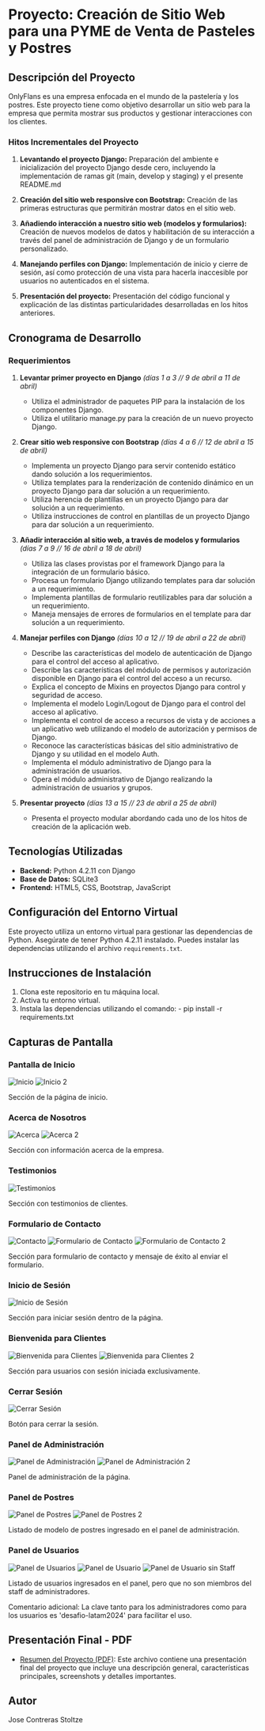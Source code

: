 
# Proyecto: Creación de Sitio Web para una PYME de Venta de Pasteles y Postres

## Descripción del Proyecto

OnlyFlans es una empresa enfocada en el mundo de la pastelería y los postres. Este proyecto tiene como objetivo desarrollar un sitio web para la empresa que permita mostrar sus productos y gestionar interacciones con los clientes.

### Hitos Incrementales del Proyecto

1. **Levantando el proyecto Django:** Preparación del ambiente e inicialización del proyecto Django desde cero, incluyendo la implementación de ramas git (main, develop y staging) y el presente README.md
  
2. **Creación del sitio web responsive con Bootstrap:** Creación de las primeras estructuras que permitirán mostrar datos en el sitio web.

3. **Añadiendo interacción a nuestro sitio web (modelos y formularios):** Creación de nuevos modelos de datos y habilitación de su interacción a través del panel de administración de Django y de un formulario personalizado.

4. **Manejando perfiles con Django:** Implementación de inicio y cierre de sesión, así como protección de una vista para hacerla inaccesible por usuarios no autenticados en el sistema.

5. **Presentación del proyecto:** Presentación del código funcional y explicación de las distintas particularidades desarrolladas en los hitos anteriores.

## Cronograma de Desarrollo

### Requerimientos

1. **Levantar primer proyecto en Django** *(días 1 a 3      //      9 de abril a 11 de abril)*
    - Utiliza el administrador de paquetes PIP para la instalación de los componentes Django.
    - Utiliza el utilitario manage.py para la creación de un nuevo proyecto Django.

2. **Crear sitio web responsive con Bootstrap** *(días 4 a 6        //      12 de abril a 15 de abril)*
    - Implementa un proyecto Django para servir contenido estático dando solución a los requerimientos.
    - Utiliza templates para la renderización de contenido dinámico en un proyecto Django para dar solución a un requerimiento.
    - Utiliza herencia de plantillas en un proyecto Django para dar solución a un requerimiento.
    - Utiliza instrucciones de control en plantillas de un proyecto Django para dar solución a un requerimiento.

3. **Añadir interacción al sitio web, a través de modelos y formularios** *(días 7 a 9      //      16 de abril a 18 de abril)*
    - Utiliza las clases provistas por el framework Django para la integración de un formulario básico.
    - Procesa un formulario Django utilizando templates para dar solución a un requerimiento.
    - Implementa plantillas de formulario reutilizables para dar solución a un requerimiento.
    - Maneja mensajes de errores de formularios en el template para dar solución a un requerimiento.

4. **Manejar perfiles con Django** *(días 10 a 12       //      19 de abril a 22 de abril)*
    - Describe las características del modelo de autenticación de Django para el control del acceso al aplicativo.
    - Describe las características del módulo de permisos y autorización disponible en Django para el control del acceso a un recurso.
    - Explica el concepto de Mixins en proyectos Django para control y seguridad de acceso.
    - Implementa el modelo Login/Logout de Django para el control del acceso al aplicativo.
    - Implementa el control de acceso a recursos de vista y de acciones a un aplicativo web utilizando el modelo de autorización y permisos de Django.
    - Reconoce las características básicas del sitio administrativo de Django y su utilidad en el modelo Auth.
    - Implementa el módulo administrativo de Django para la administración de usuarios.
    - Opera el módulo administrativo de Django realizando la administración de usuarios y grupos.

5. **Presentar proyecto** *(días 13 a 15        //      23 de abril a 25 de abril)*
    - Presenta el proyecto modular abordando cada uno de los hitos de creación de la aplicación web.

## Tecnologías Utilizadas

- **Backend:** Python 4.2.11 con Django
- **Base de Datos:** SQLite3
- **Frontend:** HTML5, CSS, Bootstrap, JavaScript

## Configuración del Entorno Virtual

Este proyecto utiliza un entorno virtual para gestionar las dependencias de Python. Asegúrate de tener Python 4.2.11 instalado. Puedes instalar las dependencias utilizando el archivo `requirements.txt`.

## Instrucciones de Instalación

1. Clona este repositorio en tu máquina local.
2. Activa tu entorno virtual.
3. Instala las dependencias utilizando el comando: - pip install -r requirements.txt

## Capturas de Pantalla

### Pantalla de Inicio

![Inicio](screenshots/inicio.jpg)
![Inicio 2](screenshots/inicio2.jpg)

Sección de la página de inicio.

### Acerca de Nosotros

![Acerca](screenshots/acerca.jpg)
![Acerca 2](screenshots/acerca2.jpg)

Sección con información acerca de la empresa.

### Testimonios

![Testimonios](screenshots/testimonios.jpg)

Sección con testimonios de clientes.

### Formulario de Contacto

![Contacto](screenshots/contacto.jpg)
![Formulario de Contacto](screenshots/formulario_contacto.jpg)
![Formulario de Contacto 2](screenshots/formulario_contacto2.jpg)

Sección para formulario de contacto y mensaje de éxito al enviar el formulario.

### Inicio de Sesión

![Inicio de Sesión](screenshots/inicio_sesion.jpg)

Sección para iniciar sesión dentro de la página.

### Bienvenida para Clientes

![Bienvenida para Clientes](screenshots/bienvenido_cliente.jpg)
![Bienvenida para Clientes 2](screenshots/bienvenido_cliente2.jpg)

Sección para usuarios con sesión iniciada exclusivamente.

### Cerrar Sesión

![Cerrar Sesión](screenshots/cerrar_sesion.jpg)

Botón para cerrar la sesión.

### Panel de Administración

![Panel de Administración](screenshots/admin_panel.jpg)
![Panel de Administración 2](screenshots/admin_panel2.jpg)

Panel de administración de la página.

### Panel de Postres

![Panel de Postres](screenshots/panel_postres.jpg)
![Panel de Postres 2](screenshots/panel_postres2.jpg)

Listado de modelo de postres ingresado en el panel de administración.

### Panel de Usuarios

![Panel de Usuarios](screenshots/panel_usuarios.jpg)
![Panel de Usuario](screenshots/panel_usuario.jpg)
![Panel de Usuario sin Staff](screenshots/panel_usuario_nostaff.jpg)

Listado de usuarios ingresados en el panel, pero que no son miembros del staff de administradores.

Comentario adicional: La clave tanto para los administradores como para los usuarios es 'desafio-latam2024' para facilitar el uso.

## Presentación Final - PDF

- [Resumen del Proyecto (PDF)](presentacion_final.pdf): Este archivo contiene una presentación final del proyecto que incluye una descripción general, características principales, screenshots y detalles importantes.

## Autor

Jose Contreras Stoltze
